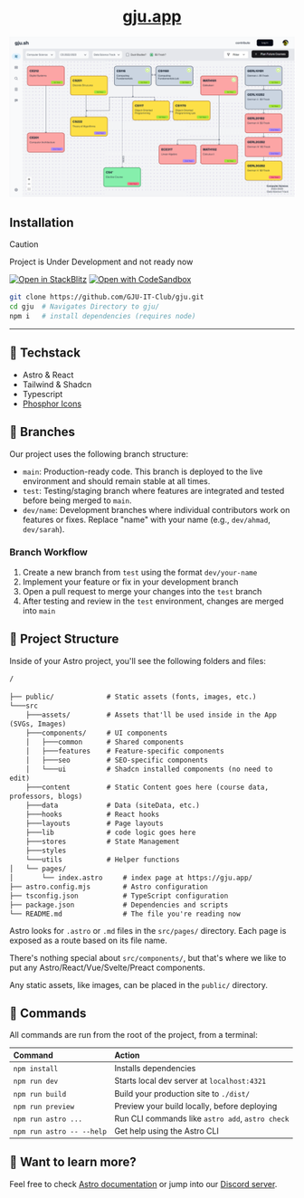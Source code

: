
<div align="center">
    <a href="https://gju.app"><h1>gju.app</h1></a>
    <img src="./public/cover.png" alt="Cover" width="600" />
</div>

## Installation

> [!CAUTION]
> Project is Under Development and not ready now


[![Open in StackBlitz](https://developer.stackblitz.com/img/open_in_stackblitz.svg)](https://stackblitz.com/github/GJU-IT-Club/gju)
[![Open with CodeSandbox](https://assets.codesandbox.io/github/button-edit-lime.svg)](https://codesandbox.io/p/sandbox/github/GJU-IT-Club/gju)


```sh
git clone https://github.com/GJU-IT-Club/gju.git
cd gju  # Navigates Directory to gju/
npm i   # install dependencies (requires node) 
```

---

## 👾 Techstack

- Astro & React
- Tailwind & Shadcn
- Typescript
- [Phosphor Icons](https://phosphoricons.com/)

## 🌿 Branches

Our project uses the following branch structure:

- `main`: Production-ready code. This branch is deployed to the live environment and should remain stable at all times.
- `test`: Testing/staging branch where features are integrated and tested before being merged to `main`.
- `dev/name`: Development branches where individual contributors work on features or fixes. Replace "name" with your name (e.g., `dev/ahmad`, `dev/sarah`).

### Branch Workflow

1. Create a new branch from `test` using the format `dev/your-name`
2. Implement your feature or fix in your development branch
3. Open a pull request to merge your changes into the `test` branch
4. After testing and review in the `test` environment, changes are merged into `main`

## 🚀 Project Structure

Inside of your Astro project, you'll see the following folders and files:

```text
/

├── public/             # Static assets (fonts, images, etc.)
└───src
    ├───assets/         # Assets that'll be used inside in the App (SVGs, Images)
    ├───components/     # UI components
    │   ├───common      # Shared components
    │   ├───features    # Feature-specific components
    │   ├───seo         # SEO-specific components
    │   └───ui          # Shadcn installed components (no need to edit)
    ├───content         # Static Content goes here (course data, professors, blogs)
    ├───data            # Data (siteData, etc.)
    ├───hooks           # React hooks
    ├───layouts         # Page layouts
    ├───lib             # code logic goes here
    ├───stores          # State Management
    ├───styles
    └───utils           # Helper functions
│   └── pages/
│       └── index.astro     # index page at https://gju.app/
├── astro.config.mjs        # Astro configuration
├── tsconfig.json           # TypeScript configuration
├── package.json            # Dependencies and scripts
└── README.md               # The file you're reading now
```

Astro looks for `.astro` or `.md` files in the `src/pages/` directory. Each page is exposed as a route based on its file name.

There's nothing special about `src/components/`, but that's where we like to put any Astro/React/Vue/Svelte/Preact components.

Any static assets, like images, can be placed in the `public/` directory.

## 🧞 Commands

All commands are run from the root of the project, from a terminal:

| Command                   | Action                                           |
| :------------------------ | :----------------------------------------------- |
| `npm install`             | Installs dependencies                            |
| `npm run dev`             | Starts local dev server at `localhost:4321`      |
| `npm run build`           | Build your production site to `./dist/`          |
| `npm run preview`         | Preview your build locally, before deploying     |
| `npm run astro ...`       | Run CLI commands like `astro add`, `astro check` |
| `npm run astro -- --help` | Get help using the Astro CLI                     |

## 👀 Want to learn more?

Feel free to check [Astro documentation](https://docs.astro.build) or jump into our [Discord server](https://discord.gg/cFCzxjD3gJ).
